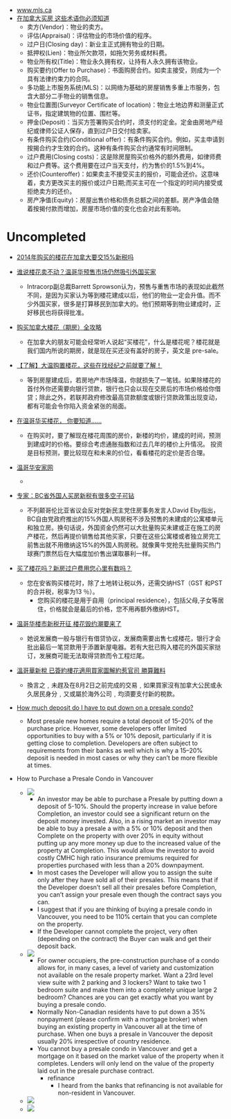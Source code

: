  - www.mls.ca
 - [在加拿大买房 这些术语你必须知道](http://house.yorkbbs.ca/article/estate_nous/1573319.html)
    - 卖方(Vendor)：物业的卖方。
    - 评估(Appraisal)：评估物业的市场价值的程序。
    - 过户日(Closing day)：新业主正式拥有物业的日期。
    - 抵押权(Lien)：物业所欠款项，如拖欠劳务或材料费。
    - 物业所有权(Title)：物业永久拥有权，让持有人永久拥有该物业。
    - 购买要约(Offer to Purchase)：书面购房合约。如卖主接受，则成为一个具有法律约束力的合同。
    - 多功能上市服务系统(MLS)：以网络为基础的房屋销售多重上市服务，包含大部分二手物业的销售信息。
    - 物业位置图(Surveyor Certificate of location)：物业土地边界和测量正式证书，指定建筑物的位置、围栏等。
    - 押金(Deposit)：当买方签署购买合约时，须支付的定金。定金由房地产经纪或律师公证人保存，直到过户日交付给卖家。
    - 有条件购买合约(Conditional offer)：有条件购买合约。例如，买主申请到按揭合约才生效的合约。这种有条件购买合约通常有时间限制。
    - 过户费用(Closing costs)：这是除房屋购买价格外的额外费用，如律师费和过户费等。这个费用要在过户当天支付，约为售价的1.5%到4%。
    - 还价(Counteroffer)：如果卖主不接受买主的报价，可能会还价。这意味着，卖方更改买主的报价或过户日期;而买主可在一个指定的时间内接受或拒绝卖方的还价。
    - 房产净值(Equity)：房屋出售价格和债务总额之间的差额。房产净值会随着按揭付款而增加，房屋市场价值的变化也会对此有影响。

# Uncompleted

 - [2014年购买的楼花在加拿大要交15%新税吗](https://zhidao.baidu.com/question/371987152547067924.html)
 
 - [谁说楼花卖不动？温哥华预售市场仍然吸引外国买家](http://sanwen8.cn/p/524lwts.html)
    - Intracorp副总裁Barrett Sprowson认为，预售与重售市场的表现如此截然不同，是因为买家认为等到楼花建成以后，他们的物业一定会升值。而不少外国买家，很多是打算移民到加拿大的。他们预期等到物业建成时，正好移民也将获得批准。
    
 - [购买加拿大楼花（期房）全攻略](http://jingyan.baidu.com/article/fcb5aff7b05e26edab4a7172.html)
    - 在加拿大的朋友可能会经常听人说起“买楼花”，什么是楼花呢？楼花就是我们国内所说的期房，就是现在买还没有盖好的房子，英文是 pre-sale。
    
 - [【了解】大温购置楼花，这些在找经纪之前就要了解！](http://qoofan.com/read/7GaDRX19lo.html)
    - 等到房屋建成后，若房地产市场降温，你就损失了一笔钱。如果除楼花的首付外你还需要向银行贷款，银行也只会以现在交房后的市场价格给你借贷；除此之外，若联邦政府修改最高贷款额度或银行贷款政策出现变动，都有可能会令你陷入资金紧张的局面。
    
 - [在温哥华买楼花， 你要知道......](http://sanwen8.cn/p/4de20aW.html)
    - 在购买时，要了解现在楼花周围的房价，新楼的均价，建成的时间，预测到建成时的价格。要综合考虑通胀指数和过去几年的楼价上升情况。 投资是目标预测，要比较现在和未来的价位，看看楼花的定价是否合理。
    
 - [温哥华安家网](http://i.youku.com/i/UMTUxMDE4NzA0?spm=a2h0j.8191423.module_basic_relation.5~5!2~5~5!12~5!2~1~3!2~8~A&from=y1.2-1-103.3.10-3)
    - [](http://angelhome.ca/)
    
 - [专家：BC省外国人买房新税有很多空子可钻](http://www.rcinet.ca/zh/2016/07/27/59285/)
    - 不列颠哥伦比亚省议会反对党新民主党住房事务发言人David Eby指出，BC自由党政府推出的15%外国人购房税不涉及预售的未建成的公寓楼单元和独立房。换句话说，外国资金仍然可以大批量购买未建或正在施工的房产楼花，然后再提价销售给其他买家，只要在这些公寓楼或者独立房完工前售出就不用缴纳这15%的外国人购房税。就像黄牛党抢先批量购买热门球赛门票然后在大幅度加价售出谋取暴利一样。
    
 - [买了楼花吗？新房过户费用您心里有数吗？](http://www.realfinder.com/温哥华房产/房屋百科/公寓常识/买了楼花吗？新房过户费用您心里有数吗？/)
    - 您在安省购买楼花时，除了土地转让税以外，还需交纳HST（GST 和PST 的合并税，税率为13 ％）。
        - 您购买的楼花是用于自用（principal residence），包括父母,子女等居住，价格就会是最后的价格，您不用再额外缴纳HST。
        
 - [温哥华楼市新税开征 楼花毁约潮要来了](http://www.bcbay.com/news/2016/08/02/433750.html)
    - 她说发展商一般与银行有借贷协议，发展商需要出售七成楼花，银行才会批出最后一笔贷款用于添置新屋电器。若有大批已购入楼花的外国买家挞订，发展商可能无法取得贷款而令工程烂尾。
    
 - [溫哥華新稅 已簽約樓花適用買家圖解約惹官司 勝算難料](http://www.mingpaocanada.com/tor/htm/News/20160730/tra1_r.htm)   
    - 換言之﹐未趕及在8月2日之前完成的交易﹐如果買家沒有加拿大公民或永久居民身分﹐又或屬於海外公司﹐均須要支付新的稅款。
    
 - [How much deposit do I have to put down on a presale condo?](http://www.macmarketingsolutions.com/blog/how-much-deposit-do-i-have-to-put-down-on-a-presale-condo)
    - Most presale new homes require a total deposit of 15–20% of the purchase price. However, some developers offer limited opportunities to buy with a 5% or 10% deposit, particularly if it is getting close to completion. Developers are often subject to requirements from their banks as well which is why a 15–20% deposit is needed in most cases or why they can’t be more flexible at times.
    
 - How to Purchase a Presale Condo in Vancouver
    - ![](http://www.mikestewart.ca/how-to-purchase-a-presale-condo-in-vancouver-1-advantages-for-investors/)
        - An investor may be able to purchase a Presale by putting down a deposit of 5-10%. Should the property increase in value before Completion, an investor could see a significant return on the deposit money invested. Also, in a rising market an investor may be able to buy a presale a with a 5% or 10% deposit and then Complete on the property with over 20% in equity without putting up any more money up due to the increased value of the property at Completion. This would allow the investor to avoid costly CMHC high ratio insurance premiums required for properties purchased with less than a 20% downpayment.
        - In most cases the Developer will allow you to assign the suite only after they have sold all of their presales. This means that if the Developer doesn’t sell all their presales before Completion, you can’t assign your presale even though the contract says you can.
        - I suggest that if you are thinking of buying a presale condo in Vancouver, you need to be 110% certain that you can complete on the property.
        - If the Developer cannot complete the project, very often (depending on the contract) the Buyer can walk and get their deposit back.
    - ![](http://www.mikestewart.ca/how-to-buy-a-pre-construction-condo-2-advantages-for-owneroccupiers/)
        -  For owner occupiers, the pre-construction purchase of a condo allows for, in many cases, a level of variety and customization not available on the resale property market. Want a 23rd level view suite with 2 parking and 3 lockers? Want to take two 1 bedroom suite and make them into a completely unique large 2 bedroom? Chances are you can get exactly what you want by buying a presale condo.
        - Normally Non-Canadian residents have to put down a 35% nonpayment (please confirm with a mortgage broker) when buying an existing property in Vancouver all at the time of purchase. When one buys a presale in Vancouver the deposit usually 20% irrespective of country residence.
        - You cannot buy a presale condo in Vancouver and get a mortgage on it based on the market value of the property when it completes. Lenders will only lend on the value of the property laid out in the presale purchase contract.
            - refinance
                - I heard from the banks that refinancing is not available for non-resident in Vancouver.
    - ![](http://www.mikestewart.ca/how-to-buy-vancouver-condo-presales-3-disadvantages-risks/)
    - ![](http://www.mikestewart.ca/an-answer-to-florins-question-can-a-presale-bought-high-ratio-be-completed-on-low-ratio/)